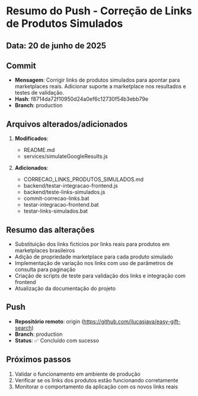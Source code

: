 # Resumo do Push - Correção de Links de Produtos Simulados

## Data: 20 de junho de 2025

## Commit
- **Mensagem**: Corrigir links de produtos simulados para apontar para marketplaces reais. Adicionar suporte a marketplace nos resultados e testes de validação.
- **Hash**: f8714da72f10950d24a0ef6c12730f54b3ebb79e
- **Branch**: production

## Arquivos alterados/adicionados
1. **Modificados**:
   - README.md
   - services/simulateGoogleResults.js

2. **Adicionados**:
   - CORRECAO_LINKS_PRODUTOS_SIMULADOS.md
   - backend/testar-integracao-frontend.js
   - backend/teste-links-simulados.js
   - commit-correcao-links.bat
   - testar-integracao-frontend.bat
   - testar-links-simulados.bat

## Resumo das alterações
- Substituição dos links fictícios por links reais para produtos em marketplaces brasileiros
- Adição de propriedade marketplace para cada produto simulado
- Implementação de variação nos links com uso de parâmetros de consulta para paginação
- Criação de scripts de teste para validação dos links e integração com frontend
- Atualização da documentação do projeto

## Push
- **Repositório remoto**: origin (https://github.com/jlucasjava/easy-gift-search)
- **Branch**: production
- **Status**: ✅ Concluído com sucesso

## Próximos passos
1. Validar o funcionamento em ambiente de produção
2. Verificar se os links dos produtos estão funcionando corretamente
3. Monitorar o comportamento da aplicação com os novos links reais
